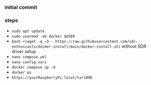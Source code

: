 ### initial commit
### steps
- `sudo apt update`
- `sudo usermod -aG docker $USER`
- `bash <(wget -q -O - https://raw.githubusercontent.com/sdr-enthusiasts/docker-install/main/docker-install.sh)` without SDR driver setup
- `nano compose.yml`
- `nano config.vars`
- `docker compose up -d`
- `docker ps`
- `https://yourRaspberryPi.local/tar1090`
